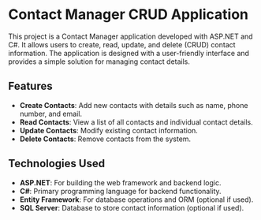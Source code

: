 # Contact Manager CRUD Application

This project is a Contact Manager application developed with ASP.NET and C#. It allows users to create, read, update, and delete (CRUD) contact information. The application is designed with a user-friendly interface and provides a simple solution for managing contact details.

## Features

- **Create Contacts**: Add new contacts with details such as name, phone number, and email.
- **Read Contacts**: View a list of all contacts and individual contact details.
- **Update Contacts**: Modify existing contact information.
- **Delete Contacts**: Remove contacts from the system.

## Technologies Used

- **ASP.NET**: For building the web framework and backend logic.
- **C#**: Primary programming language for backend functionality.
- **Entity Framework**: For database operations and ORM (optional if used).
- **SQL Server**: Database to store contact information (optional if used).

